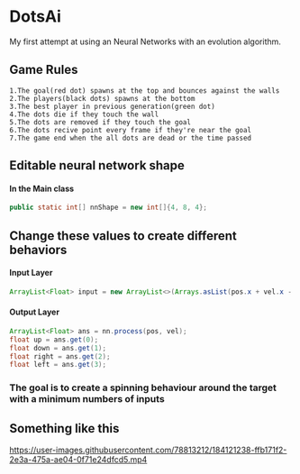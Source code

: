 
# DotsAi

My first attempt at using an  Neural Networks with an evolution algorithm.

## Game Rules
```text
1.The goal(red dot) spawns at the top and bounces against the walls
2.The players(black dots) spawns at the bottom
3.The best player in previous generation(green dot)
4.The dots die if they touch the wall
5.The dots are removed if they touch the goal
6.The dots recive point every frame if they're near the goal
7.The game end when the all dots are dead or the time passed
```




## Editable neural network shape

#### In the  Main class

```java
public static int[] nnShape = new int[]{4, 8, 4};
```





## Change these values to create different behaviors

#### Input Layer

```java
ArrayList<Float> input = new ArrayList<>(Arrays.asList(pos.x + vel.x - (goal.x + goalVel.x), pos.y + vel.y - (goal.y + goalVel.y), pos.x - goal.x, pos.y - goal.y));
```

#### Output Layer

```java
ArrayList<Float> ans = nn.process(pos, vel);
float up = ans.get(0);
float down = ans.get(1);
float right = ans.get(2);
float left = ans.get(3);
```

### The goal is to create a spinning behaviour around the target with a minimum numbers of inputs






## Something like this
https://user-images.githubusercontent.com/78813212/184121238-ffb171f2-2e3a-475a-ae04-0f71e24dfcd5.mp4



